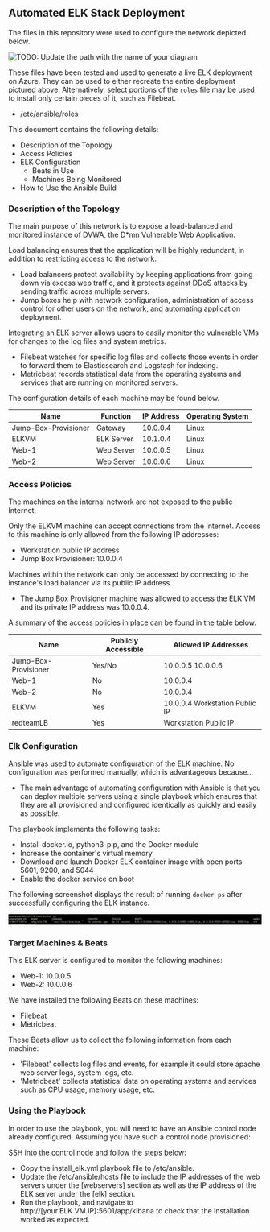 ## Automated ELK Stack Deployment

The files in this repository were used to configure the network depicted below.

![TODO: Update the path with the name of your diagram](Images/diagram_filename.png)

These files have been tested and used to generate a live ELK deployment on Azure. They can be used to either recreate the entire deployment pictured above. Alternatively, select portions of the `roles` file may be used to install only certain pieces of it, such as Filebeat.

  - /etc/ansible/roles

This document contains the following details:
- Description of the Topology
- Access Policies
- ELK Configuration
  - Beats in Use
  - Machines Being Monitored
- How to Use the Ansible Build


### Description of the Topology

The main purpose of this network is to expose a load-balanced and monitored instance of DVWA, the D*mn Vulnerable Web Application.

Load balancing ensures that the application will be highly redundant, in addition to restricting access to the network.
- Load balancers protect availability by keeping applications from going down via excess web traffic, and it protects against DDoS attacks by sending traffic across multiple servers.
- Jump boxes help with network configuration, administration of access control for other users on the network, and automating application deployment.

Integrating an ELK server allows users to easily monitor the vulnerable VMs for changes to the log files and system metrics.
- Filebeat watches for specific log files and collects those events in order to forward them to Elasticsearch and Logstash for indexing.
- Metricbeat records statistical data from the operating systems and services that are running on monitored servers.

The configuration details of each machine may be found below.

| Name                 | Function   | IP Address | Operating System |
|----------------------|------------|------------|------------------|
| Jump-Box-Provisioner | Gateway    | 10.0.0.4   | Linux            |
| ELKVM                | ELK Server | 10.1.0.4   | Linux            |
| Web-1                | Web Server | 10.0.0.5   | Linux            |
| Web-2                | Web Server | 10.0.0.6   | Linux            |

### Access Policies

The machines on the internal network are not exposed to the public Internet. 

Only the ELKVM machine can accept connections from the Internet. Access to this machine is only allowed from the following IP addresses:
- Workstation public IP address
- Jump Box Provisioner: 10.0.0.4

Machines within the network can only be accessed by connecting to the instance's load balancer via its public IP address.
- The Jump Box Provisioner machine was allowed to access the ELK VM and its private IP address was 10.0.0.4.

A summary of the access policies in place can be found in the table below.

| Name                 | Publicly Accessible | Allowed IP Addresses           |
|----------------------|---------------------|--------------------------------|
| Jump-Box-Provisioner | Yes/No              | 10.0.0.5 10.0.0.6              |
| Web-1                | No                  | 10.0.0.4                       |
| Web-2                | No                  | 10.0.0.4                       |
| ELKVM                | Yes                 | 10.0.0.4 Workstation Public IP |
| redteamLB            | Yes                 | Workstation Public IP          |

### Elk Configuration

Ansible was used to automate configuration of the ELK machine. No configuration was performed manually, which is advantageous because...
- The main advantage of automating configuration with Ansible is that you can deploy multiple servers using a single playbook which ensures that they are all provisioned and configured identically as quickly and easily as possible. 

The playbook implements the following tasks:
- Install docker.io, python3-pip, and the Docker module
- Increase the container's virtual memory
- Download and launch Docker ELK container image with open ports 5601, 9200, and 5044
- Enable the docker service on boot

The following screenshot displays the result of running `docker ps` after successfully configuring the ELK instance.

![TODO: Update the path with the name of your screenshot of docker ps output](Images/docker_ps_output.png)

### Target Machines & Beats
This ELK server is configured to monitor the following machines:
- Web-1: 10.0.0.5
- Web-2: 10.0.0.6

We have installed the following Beats on these machines:
- Filebeat
- Metricbeat

These Beats allow us to collect the following information from each machine:
- 'Filebeat' collects log files and events, for example it could store apache web server logs, system logs, etc.
- 'Metricbeat' collects statistical data on operating systems and services such as CPU usage, memory usage, etc.

### Using the Playbook
In order to use the playbook, you will need to have an Ansible control node already configured. Assuming you have such a control node provisioned: 

SSH into the control node and follow the steps below:
- Copy the install_elk.yml playbook file to /etc/ansible.
- Update the /etc/ansible/hosts file to include the IP addresses of the web servers under the [webservers] section as well as the IP address of the ELK server under the [elk] section.
- Run the playbook, and navigate to http://[your.ELK.VM.IP]:5601/app/kibana to check that the installation worked as expected.

